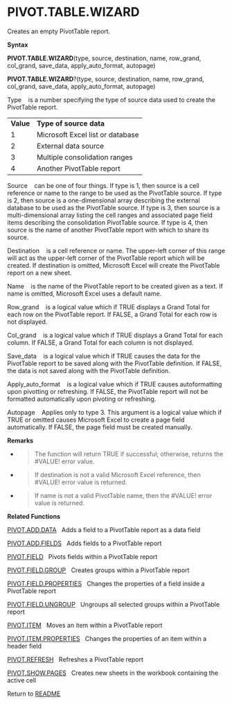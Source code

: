 # PIVOT.TABLE.WIZARD

Creates an empty PivotTable report.

**Syntax**

**PIVOT.TABLE.WIZARD**(type, source, destination, name, row\_grand,
col\_grand, save\_data, apply\_auto\_format, autopage)

**PIVOT.TABLE.WIZARD**?(type, source, destination, name, row\_grand,
col\_grand, save\_data, apply\_auto\_format, autopage)

Type&nbsp;&nbsp;&nbsp;&nbsp;is a number specifying the type of source
data used to create the PivotTable report.

|           |                                  |
| --------- | -------------------------------- |
| **Value** | **Type of source data**          |
| 1         | Microsoft Excel list or database |
| 2         | External data source             |
| 3         | Multiple consolidation ranges    |
| 4         | Another PivotTable report        |

Source&nbsp;&nbsp;&nbsp;&nbsp;can be one of four things. If type is 1,
then source is a cell reference or name to the range to be used as the
PivotTable source. If type is 2, then source is a one-dimensional array
describing the external database to be used as the PivotTable source. If
type is 3, then source is a multi-dimensional array listing the cell
ranges and associated page field items describing the consolidation
PivotTable source. If type is 4, then source is the name of another
PivotTable report with which to share its source.

Destination&nbsp;&nbsp;&nbsp;&nbsp;is a cell reference or name. The
upper-left corner of this range will act as the upper-left corner of the
PivotTable report which will be created. If destination is omitted,
Microsoft Excel will create the PivotTable report on a new sheet.

Name&nbsp;&nbsp;&nbsp;&nbsp;is the name of the PivotTable report to be
created given as a text. If name is omitted, Microsoft Excel uses a
default name.

Row\_grand&nbsp;&nbsp;&nbsp;&nbsp;is a logical value which if TRUE
displays a Grand Total for each row on the PivotTable report. If FALSE,
a Grand Total for each row is not displayed.

Col\_grand&nbsp;&nbsp;&nbsp;&nbsp;is a logical value which if TRUE
displays a Grand Total for each column. If FALSE, a Grand Total for each
column is not displayed.

Save\_data&nbsp;&nbsp;&nbsp;&nbsp;is a logical value which if TRUE
causes the data for the PivotTable report to be saved along with the
PivotTable definition. If FALSE, the data is not saved along with the
PivotTable definition.

Apply\_auto\_format&nbsp;&nbsp;&nbsp;&nbsp;is a logical value which if
TRUE causes autoformatting upon pivotting or refreshing. If FALSE, the
PivotTable report will not be formatted automatically upon pivoting or
refreshing.

Autopage&nbsp;&nbsp;&nbsp;&nbsp;Applies only to type 3. This argument is
a logical value which if TRUE or omitted causes Microsoft Excel to
create a page field automatically. If FALSE, the page field must be
created manually.

**Remarks**

  - > The function will return TRUE if successful; otherwise, returns
    > the \#VALUE\! error value.

  - > If destination is not a valid Microsoft Excel reference, then
    > \#VALUE\! error value is returned.

  - > If name is not a valid PivotTable name, then the \#VALUE\! error
    > value is returned.

**Related Functions**

[PIVOT.ADD.DATA](PIVOT.ADD.DATA.md)&nbsp;&nbsp;&nbsp;Adds a field to a PivotTable report as a
data field

[PIVOT.ADD.FIELDS](PIVOT.ADD.FIELDS.md)&nbsp;&nbsp;&nbsp;Adds fields to a PivotTable report

[PIVOT.FIELD](PIVOT.FIELD.md)&nbsp;&nbsp;&nbsp;Pivots fields within a PivotTable report

[PIVOT.FIELD.GROUP](PIVOT.FIELD.GROUP.md)&nbsp;&nbsp;&nbsp;Creates groups within a PivotTable
report

[PIVOT.FIELD.PROPERTIES](PIVOT.FIELD.PROPERTIES.md)&nbsp;&nbsp;&nbsp;Changes the properties of a
field inside a PivotTable report

[PIVOT.FIELD.UNGROUP](PIVOT.FIELD.UNGROUP.md)&nbsp;&nbsp;&nbsp;Ungroups all selected groups within
a PivotTable report

[PIVOT.ITEM](PIVOT.ITEM.md)&nbsp;&nbsp;&nbsp;Moves an item within a PivotTable report

[PIVOT.ITEM.PROPERTIES](PIVOT.ITEM.PROPERTIES.md)&nbsp;&nbsp;&nbsp;Changes the properties of an item
within a header field

[PIVOT.REFRESH](PIVOT.REFRESH.md)&nbsp;&nbsp;&nbsp;Refreshes a PivotTable report

[PIVOT.SHOW.PAGES](PIVOT.SHOW.PAGES.md)&nbsp;&nbsp;&nbsp;Creates new sheets in the workbook
containing the active cell



Return to [README](README.md#P)

